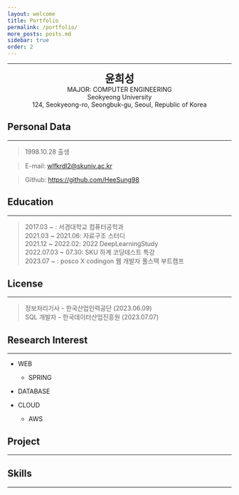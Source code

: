 ```yaml
---
layout: welcome
title: Portfolio
permalink: /portfolio/
more_posts: posts.md
sidebar: true
order: 2
---
```


* * *
<center>
<span style=
"font-size:170%;
font-weight:bold">
윤희성
</span>
</center>

<center>MAJOR: COMPUTER ENGINEERING</center>

<center>Seokyeong University</center>

<center>124, Seokyeong-ro, Seongbuk-gu, Seoul, Republic of Korea</center>

## Personal Data
---
> 1998.10.28 출생

> E-mail: wlfkrdl2@skuniv.ac.kr

> Github: <a href="https://github.com/HeeSung98">https://github.com/HeeSung98</a>


## Education
---
> 2017.03 ~ : 서경대학교 컴퓨터공학과<br>
> 2021.03 ~ 2021.06: 자료구조 스터디<br>
> 2021.12 ~ 2022.02: 2022 DeepLearningStudy<br>
> 2022.07.03 ~ 07.30: SKU 하계 코딩테스트 특강<br>
> 2023.07 ~ : posco X codingon 웹 개발자 풀스택 부트캠프<br>

## License
---
> 정보처리기사 - 한국산업인력공단 (2023.06.09)<br>
> SQL 개발자 - 한국데이터산업진흥원 (2023.07.07)<br>

## Research Interest
---

* WEB
    + SPRING

* DATABASE

* CLOUD
    + AWS

## Project
---

## Skills
---



